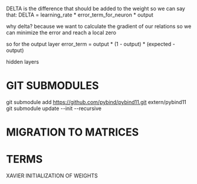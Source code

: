 DELTA is the difference that should be added to the weight so we can say that:
DELTA = learning_rate * error_term_for_neuron * output

why delta? because we want to calculate the gradient of our relations so we can minimize the error and reach a local zero

so
for the output layer
error_term = output * (1 - output) * (expected - output)

hidden layers



# GIT SUBMODULES
git submodule add https://github.com/pybind/pybind11.git extern/pybind11
git submodule update --init --recursive


# MIGRATION TO MATRICES

# TERMS
XAVIER INITIALIZATION OF WEIGHTS